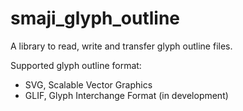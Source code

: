 # smaji\_glyph\_outline

A library to read, write and transfer glyph outline files.

Supported glyph outline format:

* SVG, Scalable Vector Graphics
* GLIF, Glyph Interchange Format (in development)
